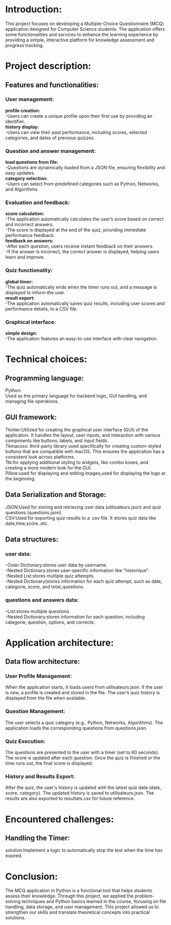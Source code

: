 # Introduction:
This project focuses on developing a Multiple-Choice Questionnaire (MCQ) application designed for Computer Science students. The application offers some functionalities and services to enhance the learning experience by providing a simple, interactive platform for knowledge assessment and progress tracking.

# Project description:
## Features and functionalities:
### User management:
**profile creation:** <br>
-Users can create a unique profile upon their first use by providing an identifier.<br>
**history display:**<br>
-Users can view their past performance, including scores, selected categories, and dates of previous quizzes.<br>
### Question and answer management:<br>
**load questions from file:**<br>
-Questions are dynamically loaded from a JSON file, ensuring flexibility and easy updates.<br>
**category selection:**<br>
-Users can select from predefined categories such as Python, Networks, and Algorithms.<br>
### Evaluation and feedback:
**score calculation:**<br>
-The application automatically calculates the user’s score based on correct and incorrect answers.<br>
-The score is displayed at the end of the quiz, providing immediate performance feedback.<br>
**feedback on answers:**<br>
-After each question, users receive instant feedback on their answers.<br>
-If the answer is incorrect, the correct answer is displayed, helping users learn and improve.<br>
### Quiz functionality:
**global timer:**<br>
-The quiz automatically ends when the timer runs out, and a message is displayed to inform the user.<br>
**result export:**<br>
-The application automatically saves quiz results, including user scores and performance details, to a CSV file.<br>
### Graphical interface:
**simple design:**<br>
-The application features an easy-to-use interface with clear navigation.<br>


# Technical choices:
## Programming language:
Python:<br>
Used as the primary language for backend logic, GUI handling, and managing file operations.<br>
## GUI framework:
Tkinter:Utilized for creating the graphical user interface (GUI) of the application. It handles the layout, user inputs, and interaction with various components like buttons, labels, and input fields.<br>
Tkmacosx: third-party library used specifically for creating custom-styled buttons that are compatible with macOS. This ensures the application has a consistent look across platforms.<br>
Ttk:for applying additional styling to widgets, like combo boxes, and creating a more modern look for the GUI.<br>
Pillow:used for displaying and editing images,used for displaying the logo at the beginning.<br>
## Data Serialization and Storage:
JSON:Used for storing and retrieving user data (utilisateurs.json) and quiz questions  (questions.json).<br>
CSV:Used for exporting quiz results to a .csv file. It stores quiz data like date,time,score..etc.<br>
## Data structures:
### user data: <br>
-Outer Dictionary:stores user data by username.<br>
-Nested Dictionary:stores user-specific information like "historique".<br>
-Nested List:stores multiple quiz attempts.<br>
-Nested Dictionary(stores information for each quiz attempt, such as date, categorie, score, and total_questions.<br>
### questions and answers data:<br>
–List:stores multiple questions.<br>
-Nested Dictionary:stores information for each question, including categorie, question, options, and correcte.<br>

# Application architecture:
## Data flow architecture:
### User Profile Management:<br>
When the application starts, it loads users from utilisateurs.json.
If the user is new, a profile is created and stored in the file.
The user’s quiz history is displayed from the file when available.
### Question Management:<br>
The user selects a quiz category (e.g., Python, Networks, Algorithms).
The application loads the corresponding questions from questions.json.
### Quiz Execution:<br>
The questions are presented to the user with a timer (set to 60 seconds).
The score is updated after each question.
Once the quiz is finished or the time runs out, the final score is displayed.
### History and Results Export:<br>
After the quiz, the user's history is updated with the latest quiz data (date, score, category).
The updated history is saved to utilisateurs.json.
The results are also exported to resultats.csv for future reference.
	
# Encountered challenges:
## Handling the Timer:<br>
solution:Implement a logic to automatically stop the test when the time has expired.<br>

# Conclusion:
The MCQ application in Python is a functional tool that helps students assess their knowledge. Through this project, we applied the problem-solving techniques and Python basics learned in the course, focusing on file handling, data storage, and user management. This project allowed us to strengthen our skills and translate theoretical concepts into practical solutions.
